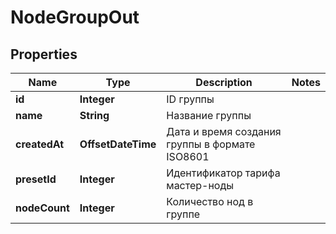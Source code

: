 

# NodeGroupOut


## Properties

| Name | Type | Description | Notes |
|------------ | ------------- | ------------- | -------------|
|**id** | **Integer** | ID группы |  |
|**name** | **String** | Название группы |  |
|**createdAt** | **OffsetDateTime** | Дата и время создания группы в формате ISO8601 |  |
|**presetId** | **Integer** | Идентификатор тарифа мастер-ноды |  |
|**nodeCount** | **Integer** | Количество нод в группе |  |



